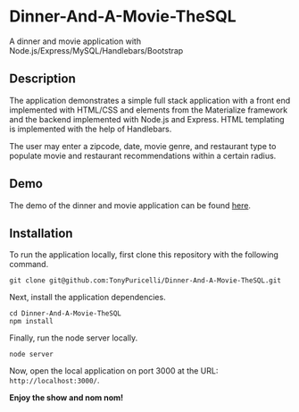 # Dinner-And-A-Movie-TheSQL
A dinner and movie application with Node.js/Express/MySQL/Handlebars/Bootstrap

## Description

The application demonstrates a simple full stack application with a front end implemented with HTML/CSS and elements from the Materialize framework and the backend implemented with Node.js and Express. HTML templating is implemented with the help of Handlebars.

The user may enter a zipcode, date, movie genre, and restaurant type to populate movie and restaurant recommendations within a certain radius.

## Demo

The demo of the dinner and movie application can be found [here](https://floating-island-35502.herokuapp.com/).

## Installation
To run the application locally, first clone this repository with the following command.

	git clone git@github.com:TonyPuricelli/Dinner-And-A-Movie-TheSQL.git
	
Next, install the application dependencies.

	cd Dinner-And-A-Movie-TheSQL
	npm install
	
Finally, run the node server locally.

	node server
	
Now, open the local application on port 3000 at the URL: `http://localhost:3000/`.

**Enjoy the show and nom nom!**